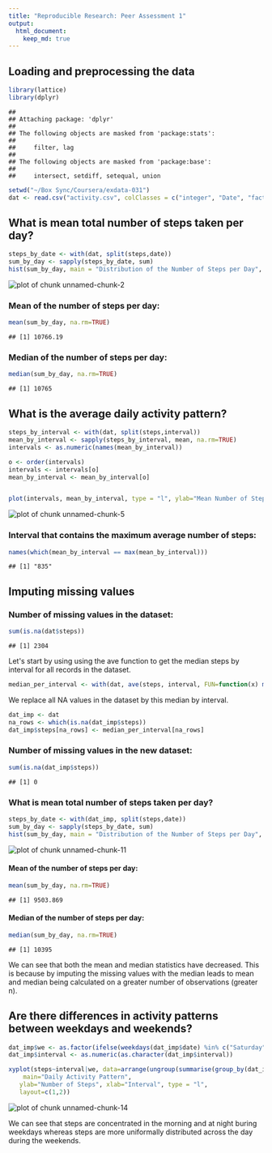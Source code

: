 ```yaml
---
title: "Reproducible Research: Peer Assessment 1"
output: 
  html_document:
    keep_md: true
---
```



## Loading and preprocessing the data


```r
library(lattice)
library(dplyr)
```

```
## 
## Attaching package: 'dplyr'
## 
## The following objects are masked from 'package:stats':
## 
##     filter, lag
## 
## The following objects are masked from 'package:base':
## 
##     intersect, setdiff, setequal, union
```

```r
setwd("~/Box Sync/Coursera/exdata-031")
dat <- read.csv("activity.csv", colClasses = c("integer", "Date", "factor"))
```

## What is mean total number of steps taken per day?


```r
steps_by_date <- with(dat, split(steps,date))
sum_by_day <- sapply(steps_by_date, sum)
hist(sum_by_day, main = "Distribution of the Number of Steps per Day", xlab="Number of Steps per Day")
```

![plot of chunk unnamed-chunk-2](figure/unnamed-chunk-2-1.png) 

### Mean of the number of steps per day:

```r
mean(sum_by_day, na.rm=TRUE)
```

```
## [1] 10766.19
```

### Median of the number of steps per day:

```r
median(sum_by_day, na.rm=TRUE)
```

```
## [1] 10765
```

## What is the average daily activity pattern?


```r
steps_by_interval <- with(dat, split(steps,interval))
mean_by_interval <- sapply(steps_by_interval, mean, na.rm=TRUE)
intervals <- as.numeric(names(mean_by_interval))

o <- order(intervals)
intervals <- intervals[o]
mean_by_interval <- mean_by_interval[o]


plot(intervals, mean_by_interval, type = "l", ylab="Mean Number of Steps per Day", xlab="Day Interval", main="Daily Activity Pattern")
```

![plot of chunk unnamed-chunk-5](figure/unnamed-chunk-5-1.png) 


### Interval that contains the maximum average number of steps:

```r
names(which(mean_by_interval == max(mean_by_interval)))
```

```
## [1] "835"
```


## Imputing missing values

### Number of missing values in the dataset:

```r
sum(is.na(dat$steps))
```

```
## [1] 2304
```

Let's start by using using the ave function to get the median steps by interval for all records in the dataset. 


```r
median_per_interval <- with(dat, ave(steps, interval, FUN=function(x) median(x, na.rm=TRUE)))
```

We replace all NA values in the dataset by this median by interval.


```r
dat_imp <- dat
na_rows <- which(is.na(dat_imp$steps))
dat_imp$steps[na_rows] <- median_per_interval[na_rows]
```

### Number of missing values in the new dataset:

```r
sum(is.na(dat_imp$steps))
```

```
## [1] 0
```


### What is mean total number of steps taken per day?


```r
steps_by_date <- with(dat_imp, split(steps,date))
sum_by_day <- sapply(steps_by_date, sum)
hist(sum_by_day, main = "Distribution of the Number of Steps per Day", xlab="Number of Steps per Day")
```

![plot of chunk unnamed-chunk-11](figure/unnamed-chunk-11-1.png) 

#### Mean of the number of steps per day:

```r
mean(sum_by_day, na.rm=TRUE)
```

```
## [1] 9503.869
```

#### Median of the number of steps per day:

```r
median(sum_by_day, na.rm=TRUE)
```

```
## [1] 10395
```

We can see that both the mean and median statistics have decreased. This is because by imputing the missing values with the median leads to mean and median being calculated on a greater number of observations (greater n).

## Are there differences in activity patterns between weekdays and weekends?


```r
dat_imp$we <- as.factor(ifelse(weekdays(dat_imp$date) %in% c("Saturday", "Sunday"), "weekend", "weekday"))
dat_imp$interval <- as.numeric(as.character(dat_imp$interval))

xyplot(steps~interval|we, data=arrange(ungroup(summarise(group_by(dat_imp,we,interval), steps=mean(steps))),interval),
    main="Daily Activity Pattern", 
   ylab="Number of Steps", xlab="Interval", type = "l",
   layout=c(1,2))
```

![plot of chunk unnamed-chunk-14](figure/unnamed-chunk-14-1.png) 

We can see that steps are concentrated in the morning and at night buring weekdays whereas steps are more uniformally distributed across the day during the weekends.

